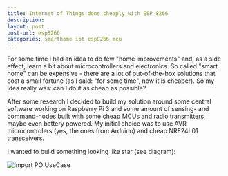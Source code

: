 ```yaml
---
title: Internet of Things done cheaply with ESP 8266
description: 
layout: post
post-url: esp8266
categories: smarthome iot esp8266 mcu
---
```

For some time I had an idea to do few "home improvements" and, as a side effect, learn a bit about microcontrollers and electronics. So called "smart home" can be expensive - there are a lot of out-of-the-box solutions that cost a small fortune (as I said: "for some time", now it is cheaper). So my idea really was: can I do it as cheap as possible?

After some research I decided to build my solution around some central software working on Raspberry Pi 3 and some amount of sensing- and command-nodes built with some cheap MCUs and radio transmitters, maybe even battery powered. My initial choice was to use AVR microcontrolers (yes, the ones from Arduino) and cheap NRF24L01 transceivers.

I wanted to build something looking like star (see diagram):

![Import PO UseCase](http://www.plantuml.com/plantuml/proxy?cache=no&src=https://raw.githubusercontent.com/maciejmalecki/blog/master/sh/diagrams/basic-topology.puml)